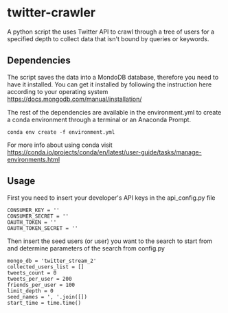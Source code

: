 # twitter-crawler
A python script the uses Twitter API to crawl through a tree of users for a specified depth to collect data that isn't bound by queries or keywords.


## Dependencies
The script saves the data into a MondoDB database, therefore you need to have it installed. You can get it installed by following the instruction here according to your operating system <https://docs.mongodb.com/manual/installation/>

The rest of the dependencies are available in the environment.yml to create a conda environment through a terminal or an Anaconda Prompt.

```conda env create -f environment.yml```

For more info about using conda visit <https://conda.io/projects/conda/en/latest/user-guide/tasks/manage-environments.html>

## Usage

First you need to insert your developer's API keys in the api_config.py file

```
CONSUMER_KEY = ''
CONSUMER_SECRET = ''
OAUTH_TOKEN = ''
OAUTH_TOKEN_SECRET = ''
```

Then insert the seed users (or user) you want to the search to start from and determine parameters of the search from config.py

```
mongo_db = 'twitter_stream_2'
collected_users_list = []
tweets_count = 0
tweets_per_user = 200
friends_per_user = 100
limit_depth = 0 
seed_names = ', '.join([])
start_time = time.time()
```

